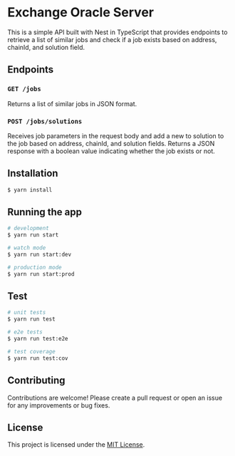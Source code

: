 # Exchange Oracle Server

This is a simple API built with Nest in TypeScript that provides endpoints to retrieve a list of similar jobs and check if a job exists based on address, chainId, and solution field.

## Endpoints

### `GET /jobs`

Returns a list of similar jobs in JSON format.

### `POST /jobs/solutions`

Receives job parameters in the request body and add a new to solution to the job based on address, chainId, and solution fields. Returns a JSON response with a boolean value indicating whether the job exists or not.

## Installation

```bash
$ yarn install
```

## Running the app

```bash
# development
$ yarn run start

# watch mode
$ yarn run start:dev

# production mode
$ yarn run start:prod
```

## Test

```bash
# unit tests
$ yarn run test

# e2e tests
$ yarn run test:e2e

# test coverage
$ yarn run test:cov
```

## Contributing

Contributions are welcome! Please create a pull request or open an issue for any improvements or bug fixes.

## License

This project is licensed under the [MIT License](LICENSE).
